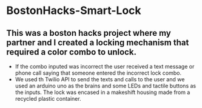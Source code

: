 # BostonHacks-Smart-Lock
## This was a boston hacks project where my partner and I created a locking mechanism that required a color combo to unlock. 
* If the combo inputed was incorrect the user received a text message or phone call saying that someone entered the incorrect lock combo. 
* We used th Twilio API to send the texts and calls to the user and we used an arduino uno as the brains and some LEDs and tactile buttons as the inputs. The lock was encased in a makeshift housing made from a recycled plastic container.
